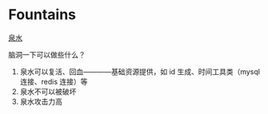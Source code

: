 # Fountains
[泉水](https://ch99en.github.io/Fountains/)

脑洞一下可以做些什么？
1. 泉水可以复活、回血————基础资源提供，如 id 生成、时间工具类（mysql 连接、redis 连接）等
2. 泉水不可以被破坏
3. 泉水攻击力高


